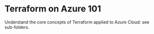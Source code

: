 # Terraform on Azure 101
Understand the core concepts of Terraform applied to Azure Cloud: see sub-folders.